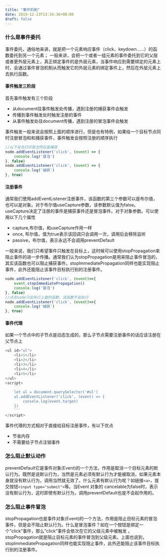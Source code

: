 ```yaml
---
title: "事件机制"
date: 2019-12-23T13:34:36+08:00
draft: false
---
```


### 什么是事件委托

事件委托，通俗地来讲，就是把一个元素响应事件（click、keydown......）的函数委托到另一个元素；
一般来讲，会把一个或者一组元素的事件委托到它的父层或者更外层元素上，真正绑定事件的是外层元素，当事件响应到需要绑定的元素上时，会通过事件冒泡机制从而触发它的外层元素的绑定事件上，然后在外层元素上去执行函数。

#### 事件触发三阶段
首先事件触发有三个阶段<br>

* 从document往事件触发处传播，遇到注册的捕获事件会触发
* 传播到事件触发处时触发注册的事件
* 从事件触发处往document传播，遇到注册的冒泡事件会触发

事件触发一般来说会按照上面的顺序进行，但是也有特例，如果给一个目标节点同时注册冒泡和和捕获事件，事件触发会按照注册的顺序执行
```js
//以下会先打印冒泡然后是捕获
node.addEventListener('click', (event) => {
    console.log('冒泡')
}, false)
node.addEventListener('click', (event) => {
    console.log('捕获')
}, true)
```

#### 注册事件

通常我们使用addEventListener注册事件，该函数的第三个参数可以是布尔值，也可以是对象。对于布尔值useCapture参数，该参数默认值为false。useCapture决定了注册的事件是捕获事件还是冒泡事件。对于对象参数。可以使用以下几个属性

* capture,布尔值，和useCapture作用一样
* once, 布尔值，值为true表示该回调只会调用一次，调用后会移除监听
* passive，布尔值，表示永远不会调用preventDefault

一般来说，我们只希望事件只触发在目标上，这时候可以使用stopPropagation来阻止事件的进一步传播。通常我们认为stopPropagation是用来阻止事件冒泡的，其实该函数也可以阻止捕获事件。stopImmediatePropagation同样也能实现阻止事件，此外还能阻止该事件目标执行别的注册事件。
```js
node.addEventListener('click', (event)=>{
    event.stopImmediatePropagation()
    console.log('冒泡')
}, false)
//点击node只会执行上面的函数，该函数不会执行
node.addEventListener('click', (event)=>{
    console.log('捕获')
}, true)
```

#### 事件代理

如果一个节点中的子节点是动态生成的，那么子节点需要注册事件的话应该注册在父节点上
```js
<ul id="ul">
    <li>1</li>
    <li>2</li>
    <li>3</li>
    <li>4</li>
    <li>5</li>
</ul>
<script>
    ```
    let ul = document.querySelector('#ul')
    ul.addEventListener('click', (event) => {
        console.log(event.target)
    })
    ```
</script>
```
事件代理的方式相对于直接给目标注册事件，有以下优点

* 节省内存
* 不需要给子节点注销事件

### 怎么阻止默认动作

preventDefault它是事件对象(Event)的一个方法，作用是取消一个目标元素的默认行为。既然是说默认行为，当然是元素必须有默认行为才能被取消，如果元素本身就没有默认行为，调用当然就无效了。什么元素有默认行为呢？如链接`<a>`，提交按钮`<input type="submit">`等。当Event 对象的 cancelable为false时，表示没有默认行为，这时即使有默认行为，调用preventDefault也是不会起作用的。

### 怎么阻止事件冒泡

stopPropagation也是事件对象(Event)的一个方法，作用是阻止目标元素的冒泡事件，但是会不阻止默认行为。什么是冒泡事件？如在一个按钮是绑定一个”click”事件，那么”click”事件会依次在它的父级元素中被触发 。stopPropagation就是阻止目标元素的事件冒泡到父级元素。上面也说到，stopImmediatePropagation同样也能实现阻止事件，此外还能阻止该事件目标执行别的注册事件。

